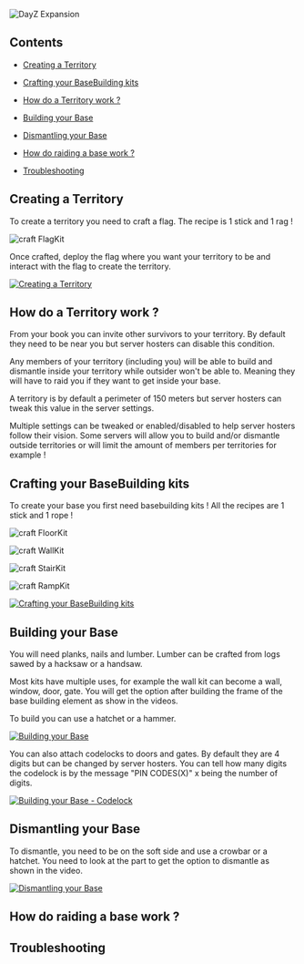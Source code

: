 ![DayZ Expansion](https://steamuserimages-a.akamaihd.net/ugc/1035212097700942933/A04B4D3A9BC05C3C25337D27D8A010F70DB8B42D/)

## Contents

- [Creating a Territory](#creating-a-territory)

- [Crafting your BaseBuilding kits](#crafting-your-basebuilding-kits)

- [How do a Territory work ?](#how-do-a-territory-work-)

- [Building your Base](#building-your-base)

- [Dismantling your Base](#dismantling-your-base)

- [How do raiding a base work ?](#building-your-base)

- [Troubleshooting](#troubleshooting)


## Creating a Territory

To create a territory you need to craft a flag. The recipe is 1 stick and 1 rag !

![craft FlagKit](https://i.imgur.com/zGuVGLM.png)

Once crafted, deploy the flag where you want your territory to be and interact with the flag to create the territory.

[![Creating a Territory](https://i.imgur.com/y8mFtck.png)](https://www.youtube.com/watch?v=hQ9DTO_aYIE)

## How do a Territory work ?

From your book you can invite other survivors to your territory. By default they need to be near you but server hosters can disable this condition.

Any members of your territory (including you) will be able to build and dismantle inside your territory while outsider won't be able to. Meaning they will have to raid you if they want to get inside your base.

A territory is by default a perimeter of 150 meters but server hosters can tweak this value in the server settings.

Multiple settings can be tweaked or enabled/disabled to help server hosters follow their vision. Some servers will allow you to build and/or dismantle outside territories or will limit the amount of members per territories for example !

## Crafting your BaseBuilding kits

To create your base you first need basebuilding kits ! All the recipes are 1 stick and 1 rope !

![craft FloorKit](https://i.imgur.com/mofQPkX.png)

![craft WallKit](https://i.imgur.com/DuqgIpH.png)

![craft StairKit](https://i.imgur.com/M81NIwn.png)

![craft RampKit](https://i.imgur.com/KR2Mupw.png)

[![Crafting your BaseBuilding kits](https://i.imgur.com/CR3lBDg.jpg)](https://www.youtube.com/watch?v=IGuFwx-l4uE)

## Building your Base

You will need planks, nails and lumber. Lumber can be crafted from logs sawed by a hacksaw or a handsaw.

Most kits have multiple uses, for example the wall kit can become a wall, window, door, gate. You will get the option after building the frame of the base building element as show in the videos.

To build you can use a hatchet or a hammer.

[![Building your Base](https://i.imgur.com/uckL4I0.jpg)](https://www.youtube.com/watch?v=-U8eEfrgO60)

You can also attach codelocks to doors and gates. By default they are 4 digits but can be changed by server hosters. You can tell how many digits the codelock is by the message "PIN CODES(X)" x being the number of digits.

[![Building your Base - Codelock](https://i.imgur.com/Ea0JQSb.png)](https://www.youtube.com/watch?v=KJSpmUZQwvQ)

## Dismantling your Base

To dismantle, you need to be on the soft side and use a crowbar or a hatchet. You need to look at the part to get the option to dismantle as shown in the video.

[![Dismantling your Base](https://i.imgur.com/dhK16Wh.jpg)](https://www.youtube.com/watch?v=NpJciBgeIXM)

## How do raiding a base work ?

## Troubleshooting

